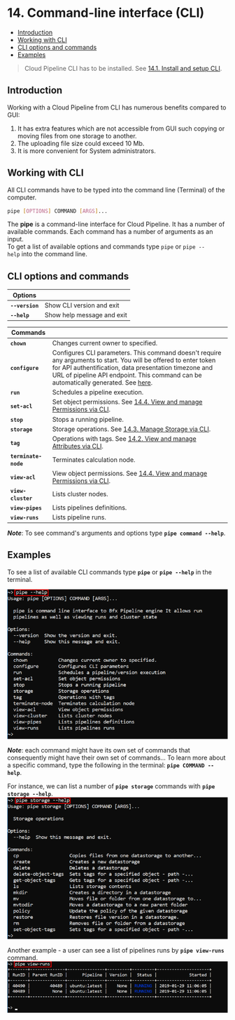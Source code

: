 # 14. Command-line interface (CLI)

- [Introduction](#introduction)
- [Working with CLI](#working-with-cli)
- [CLI options and commands](#cli-options-and-commands)
- [Examples](#examples)

> Cloud Pipeline CLI has to be installed. See [14.1. Install and setup CLI](14.1._Install_and_setup_CLI.md).

## Introduction

Working with a Cloud Pipeline from CLI has numerous benefits compared to GUI:

1. It has extra features which are not accessible from GUI such copying or moving files from one storage to another.
2. The uploading file size could exceed 10 Mb.
3. It is more convenient for System administrators.

## Working with CLI

All CLI commands have to be typed into the command line (Terminal) of the computer.

``` bash
pipe [OPTIONS] COMMAND [ARGS]...
```

The **pipe** is a command-line interface for Cloud Pipeline. It has a number of available commands. Each command has a number of arguments as an input.  
To get a list of available options and commands type `pipe` or `pipe --help` into the command line.

## CLI options and commands

| Options |  |
|---|---|
| **`--version`** | Show CLI version and exit |
| **`--help`** | Show help message and exit |

| Commands |  |
|---|---|
| **`chown`** | Changes current owner to specified. |
| **`configure`** | Configures CLI parameters. This command doesn't require any arguments to start. You will be offered to enter token for API authentification, data presentation timezone and URL of pipeline API endpoint. This command can be automatically generated. See [here](../12_Manage_Settings/12._Manage_Settings.md#cli-tab). |
| **`run`** | Schedules a pipeline execution. |
| **`set-acl`** | Set object permissions. See [14.4. View and manage Permissions via CLI](14.4._View_and_manage_Permissions_via_CLI.md). |
| **`stop`** | Stops a running pipeline. |
| **`storage`** | Storage operations. See [14.3. Manage Storage via CLI](14.3._Manage_Storage_via_CLI.md). |
| **`tag`** | Operations with tags. See [14.2. View and manage Attributes via CLI](14.2._View_and_manage_Attributes_via_CLI.md). |
| **`terminate-node`** | Terminates calculation node. |
| **`view-acl`** | View object permissions. See [14.4. View and manage Permissions via CLI](14.4._View_and_manage_Permissions_via_CLI.md). |
| **`view-cluster`** | Lists cluster nodes. |
| **`view-pipes`** | Lists pipelines definitions. |
| **`view-runs`** | Lists pipeline runs. |

**_Note_**: To see command's arguments and options type **`pipe command --help`**.

## Examples

To see a list of available CLI commands type **`pipe`** or **`pipe --help`** in the terminal.

![CP_CLI](attachments/CLI_1.png)

**_Note_**: each command might have its own set of commands that consequently might have their own set of commands... To learn more about a specific command, type the following in the terminal: **`pipe COMMAND --help`**.

For instance, we can list a number of **`pipe storage`** commands with **`pipe storage --help`**.  
![CP_CLI](attachments/CLI_2.png)

Another example - a user can see a list of pipelines runs by **`pipe view-runs`** command.
![CP_CLI](attachments/CLI_3.png)

